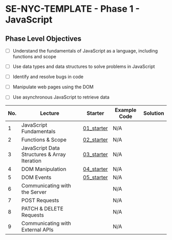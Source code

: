 # SE-NYC-TEMPLATE - Phase 1 - JavaScript
## Phase Level Objectives
- [ ] Understand the fundamentals of JavaScript as a language, including functions and scope
- [ ] Use data types and data structures to solve problems in JavaScript
- [ ] Identify and resolve bugs in code
- [ ] Manipulate web pages using the DOM
- [ ] Use asynchronous JavaScript to retrieve data


|No. | Lecture                          | Starter 	| Example Code 	| Solution 	|
|----|------------------------------	|:-----:	|--------	|---------	|
|1 | JavaScript Fundamentals                      |[01_starter](https://github.com/RikkuX491/SE-NYC-TEMPLATE-Phase-1/tree/01_starter)|N/A||
|2 | Functions & Scope                	          |[02_starter](https://github.com/RikkuX491/SE-NYC-TEMPLATE-Phase-1/tree/02_starter)|N/A||
|3 | JavaScript Data Structures & Array Iteration |[03_starter](https://github.com/RikkuX491/SE-NYC-TEMPLATE-Phase-1/tree/03_starter)|N/A||
|4 | DOM Manipulation                 	          |[04_starter](https://github.com/RikkuX491/SE-NYC-TEMPLATE-Phase-1/tree/04_starter)|N/A||
|5 | DOM Events                       	          |[05_starter](https://github.com/RikkuX491/SE-NYC-TEMPLATE-Phase-1/tree/05_starter)|N/A||
|6 | Communicating with the Server    	          ||N/A||
|7 | POST Requests                    	          ||N/A||
|8 | PATCH & DELETE Requests          	          ||N/A||
|9 | Communicating with External APIs 	          ||N/A||